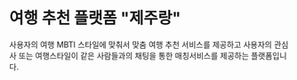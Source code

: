 ﻿# 여행 추천 플랫폼 "제주랑"
사용자의 여행 MBTI 스타일에 맞춰서 맞춤 여행 추천 서비스를 제공하고 사용자의 관심사 또는 여행스타일이 같은 사람들과의 채팅을 통한 매칭서비스를 제공하는 플랫폼입니다.

